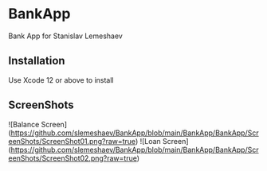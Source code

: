 # BankApp

Bank App for Stanislav Lemeshaev

## Installation

Use Xcode 12 or above to install

## ScreenShots
![Balance Screen] (https://github.com/slemeshaev/BankApp/blob/main/BankApp/BankApp/ScreenShots/ScreenShot01.png?raw=true)
![Loan Screen] (https://github.com/slemeshaev/BankApp/blob/main/BankApp/BankApp/ScreenShots/ScreenShot02.png?raw=true)
